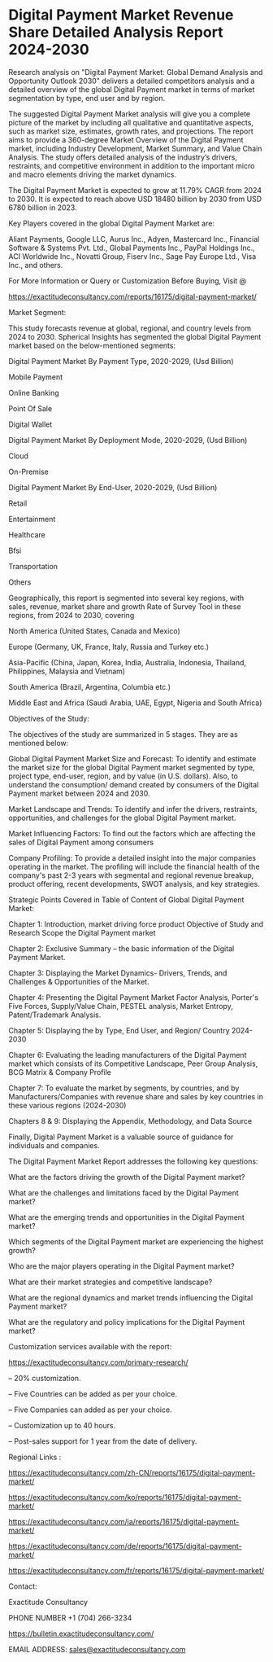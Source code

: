 # Digital Payment Market Revenue Share Detailed Analysis Report 2024-2030

Research analysis on "Digital Payment Market: Global Demand Analysis and Opportunity Outlook 2030" delivers a detailed competitors analysis and a detailed overview of the global Digital Payment market in terms of market segmentation by type, end user and by region.

The suggested Digital Payment Market analysis will give you a complete picture of the market by including all qualitative and quantitative aspects, such as market size, estimates, growth rates, and projections. The report aims to provide a 360-degree Market Overview of the Digital Payment market, including Industry Development, Market Summary, and Value Chain Analysis. The study offers detailed analysis of the industry’s drivers, restraints, and competitive environment in addition to the important micro and macro elements driving the market dynamics.

The Digital Payment Market is expected to grow at 11.79% CAGR from 2024 to 2030. It is expected to reach above USD 18480 billion by 2030 from USD 6780 billion in 2023.

Key Players covered in the global Digital Payment Market are:

Aliant Payments, Google LLC, Aurus Inc., Adyen, Mastercard Inc., Financial Software & Systems Pvt. Ltd., Global Payments Inc., PayPal Holdings Inc., ACI Worldwide Inc., Novatti Group, Fiserv Inc., Sage Pay Europe Ltd., Visa Inc., and others.

For More Information or Query or Customization Before Buying, Visit @

https://exactitudeconsultancy.com/reports/16175/digital-payment-market/

Market Segment:

This study forecasts revenue at global, regional, and country levels from 2024 to 2030. Spherical Insights has segmented the global Digital Payment market based on the below-mentioned segments:

Digital Payment Market By Payment Type, 2020-2029, (Usd Billion)

Mobile Payment

Online Banking

Point Of Sale

Digital Wallet

Digital Payment Market By Deployment Mode, 2020-2029, (Usd Billion)

Cloud

On-Premise

Digital Payment Market By End-User, 2020-2029, (Usd Billion)

Retail

Entertainment

Healthcare

Bfsi

Transportation

Others

Geographically, this report is segmented into several key regions, with sales, revenue, market share and growth Rate of Survey Tool in these regions, from 2024 to 2030, covering

North America (United States, Canada and Mexico)

Europe (Germany, UK, France, Italy, Russia and Turkey etc.)

Asia-Pacific (China, Japan, Korea, India, Australia, Indonesia, Thailand, Philippines, Malaysia and Vietnam)

South America (Brazil, Argentina, Columbia etc.)

Middle East and Africa (Saudi Arabia, UAE, Egypt, Nigeria and South Africa)

Objectives of the Study:

The objectives of the study are summarized in 5 stages. They are as mentioned below:

Global Digital Payment Market Size and Forecast: To identify and estimate the market size for the global Digital Payment market segmented by type, project type, end-user, region, and by value (in U.S. dollars). Also, to understand the consumption/ demand created by consumers of the Digital Payment market between 2024 and 2030.

Market Landscape and Trends: To identify and infer the drivers, restraints, opportunities, and challenges for the global Digital Payment market.

Market Influencing Factors: To find out the factors which are affecting the sales of Digital Payment among consumers

Company Profiling: To provide a detailed insight into the major companies operating in the market. The profiling will include the financial health of the company's past 2-3 years with segmental and regional revenue breakup, product offering, recent developments, SWOT analysis, and key strategies.

Strategic Points Covered in Table of Content of Global Digital Payment Market:

Chapter 1: Introduction, market driving force product Objective of Study and Research Scope the Digital Payment market

Chapter 2: Exclusive Summary – the basic information of the Digital Payment Market.

Chapter 3: Displaying the Market Dynamics- Drivers, Trends, and Challenges & Opportunities of the Market.

Chapter 4: Presenting the Digital Payment Market Factor Analysis, Porter's Five Forces, Supply/Value Chain, PESTEL analysis, Market Entropy, Patent/Trademark Analysis.

Chapter 5: Displaying the by Type, End User, and Region/ Country 2024-2030

Chapter 6: Evaluating the leading manufacturers of the Digital Payment market which consists of its Competitive Landscape, Peer Group Analysis, BCG Matrix & Company Profile

Chapter 7: To evaluate the market by segments, by countries, and by Manufacturers/Companies with revenue share and sales by key countries in these various regions (2024-2030)

Chapters 8 & 9: Displaying the Appendix, Methodology, and Data Source

Finally, Digital Payment Market is a valuable source of guidance for individuals and companies.

The Digital Payment Market Report addresses the following key questions:

What are the factors driving the growth of the Digital Payment market?

What are the challenges and limitations faced by the Digital Payment market?

What are the emerging trends and opportunities in the Digital Payment market?

Which segments of the Digital Payment market are experiencing the highest growth?

Who are the major players operating in the Digital Payment market?

What are their market strategies and competitive landscape?

What are the regional dynamics and market trends influencing the Digital Payment market?

What are the regulatory and policy implications for the Digital Payment market?

Customization services available with the report:

https://exactitudeconsultancy.com/primary-research/

– 20% customization.

– Five Countries can be added as per your choice.

– Five Companies can added as per your choice.

– Customization up to 40 hours.

– Post-sales support for 1 year from the date of delivery.

Regional Links :

https://exactitudeconsultancy.com/zh-CN/reports/16175/digital-payment-market/

https://exactitudeconsultancy.com/ko/reports/16175/digital-payment-market/

https://exactitudeconsultancy.com/ja/reports/16175/digital-payment-market/

https://exactitudeconsultancy.com/de/reports/16175/digital-payment-market/

https://exactitudeconsultancy.com/fr/reports/16175/digital-payment-market/

Contact:

Exactitude Consultancy

PHONE NUMBER +1 (704) 266-3234

https://bulletin.exactitudeconsultancy.com/

EMAIL ADDRESS: sales@exactitudeconsultancy.com
